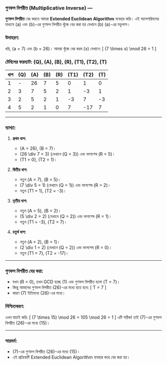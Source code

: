 ### গুণফল বিপরীত (Multiplicative Inverse) —
**গুণফল বিপরীত** বের করতে আমরা **Extended Euclidean Algorithm** ব্যবহার করি। এই অ্যালগরিদমের মাধ্যমে \(a\) এবং \(b\)-এর গুণফল বিপরীত খুঁজে বের করা হয় যেখানে \(b\) \(a\)-এর মডুলাস।

### উদাহরণ:
ধরি, \(a = 7\) এবং \(b = 26\)। আমরা খুঁজে বের করব \(x\) যেখানে:
\[
(7 \times x) \mod 26 = 1
\]

### **টেবিলের ফরম্যাট:** \(Q\), \(A\), \(B\), \(R\), \(T1\), \(T2\), \(T\)

| ধাপ | \(Q\) | \(A\) | \(B\) | \(R\) | \(T1\) | \(T2\) | \(T\)  |
|-----|-------|-------|-------|-------|--------|--------|--------|
| 1   | -     | 26    | 7     | 5     | 0      | 1      | 0      |
| 2   | 3     | 7     | 5     | 2     | 1      | -3     | 1      |
| 3   | 2     | 5     | 2     | 1     | -3     | 7      | -3     |
| 4   | 5     | 2     | 1     | 0     | 7      | -17    | 7      |

---

### **ব্যাখ্যা:**

1. **প্রথম ধাপ:**
   - \(A = 26\), \(B = 7\)।
   - \(26 \div 7 = 3\) (যেখানে \(Q = 3\)) এবং ভাগশেষ \(R = 5\)।
   - \(T1 = 0\), \(T2 = 1\)।

2. **দ্বিতীয় ধাপ:**
   - নতুন \(A = 7\), \(B = 5\)।
   - \(7 \div 5 = 1\) (যেখানে \(Q = 1\)) এবং ভাগশেষ \(R = 2\)।
   - নতুন \(T1 = 1\), \(T2 = -3\)।

3. **তৃতীয় ধাপ:**
   - নতুন \(A = 5\), \(B = 2\)।
   - \(5 \div 2 = 2\) (যেখানে \(Q = 2\)) এবং ভাগশেষ \(R = 1\)।
   - নতুন \(T1 = -3\), \(T2 = 7\)।

4. **চতুর্থ ধাপ:**
   - নতুন \(A = 2\), \(B = 1\)।
   - \(2 \div 1 = 2\) (যেখানে \(Q = 2\)) এবং ভাগশেষ \(R = 0\)।
   - নতুন \(T1 = 7\), \(T2 = -17\)।

---

### **গুণফল বিপরীত বের করা:**
- যখন \(R = 0\), তখন GCD হচ্ছে \(1\) এবং গুণফল বিপরীত হলো \(T = 7\)।
- কিন্তু আমাদের গুণফল বিপরীত \(26\)-এর মধ্যে হতে হবে:
  \[
  T = 7
  \]
- কারণ \(7\) ইতিমধ্যে \(26\)-এর মধ্যে।

### **নিশ্চিতকরণ:**
এখন যাচাই করি:
\[
(7 \times 15) \mod 26 = 105 \mod 26 = 1
\]
এটি সঠিক! তাই \(7\)-এর গুণফল বিপরীত \(26\)-এর মধ্যে \(15\)।

---

### **সারমর্ম:**
- \(7\)-এর গুণফল বিপরীত \(26\)-এর মধ্যে \(15\)।
- এই প্রক্রিয়াটি Extended Euclidean Algorithm ব্যবহার করে বের করা হয়।
